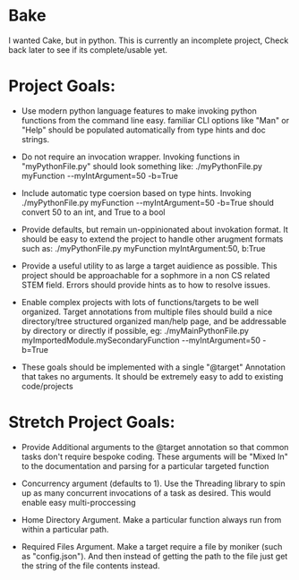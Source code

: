 # Bake
I wanted Cake, but in python.  This is currently an incomplete project, Check back later to see if its complete/usable yet.

# Project Goals:
* Use modern python language features to make invoking python functions from the command line easy.  familiar CLI options like "Man" or "Help" should be populated automatically from type hints and doc strings.

* Do not require an invocation wrapper.  Invoking functions in "myPythonFile.py" should look something like:  ./myPythonFile.py myFunction --myIntArgument=50 -b=True

* Include automatic type coersion based on type hints.  Invoking ./myPythonFile.py myFunction --myIntArgument=50 -b=True should convert 50 to an int, and True to a bool

* Provide defaults, but remain un-oppinionated about invokation format.  It should be easy to extend the project to handle other arugment formats such as:  ./myPythonFile.py myFunction myIntArgument:50, b:True

* Provide a useful utility to as large a target auidience as possible.  This project should be approachable for a sophmore in a non CS related STEM field.  Errors should provide hints as to how to resolve issues.

* Enable complex projects with lots of functions/targets to be well organized.  Target annotations from multiple files should build a nice directory/tree structured organized man/help page, and be addressable by directory or directly if possible, eg:  ./myMainPythonFile.py myImportedModule.mySecondaryFunction --myIntArgument=50 -b=True

* These goals should be implemented with a single "@target" Annotation that takes no arguments.  It should be extremely easy to add to existing code/projects


# Stretch Project Goals:
* Provide Additional arguments to the @target annotation so that common tasks don't require bespoke coding.  These arguments will be "Mixed In" to the documentation and parsing for a particular targeted function

* Concurrency argument (defaults to 1).  Use the Threading library to spin up as many concurrent invocations of a task as desired.  This would enable easy multi-proccessing

* Home Directory Argument.  Make a particular function always run from within a particular path.

* Required Files Argument.  Make a target require a file by moniker (such as "config.json").  And then instead of getting the path to the file just get the string of the file contents instead.
